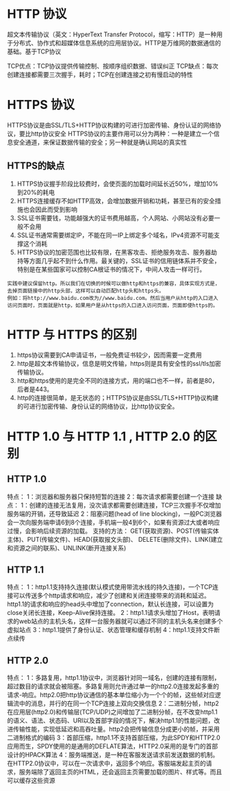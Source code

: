 # HTTP 协议
超文本传输协议（英文：HyperText Transfer Protocol，缩写：HTTP）是一种用于分布式、协作式和超媒体信息系统的应用层协议。HTTP是万维网的数据通信的基础。基于TCP协议

TCP优点：TCP协议提供传输控制、按顺序组织数据、错误纠正
TCP缺点：每次创建连接都需要三次握手，耗时；TCP在创建连接之初有慢启动的特性

# HTTPS 协议
HTTPS协议是由SSL/TLS+HTTP协议构建的可进行加密传输、身份认证的网络协议，要比http协议安全
HTTPS协议的主要作用可以分为两种：一种是建立一个信息安全通道，来保证数据传输的安全；另一种就是确认网站的真实性

## HTTPS的缺点
1. HTTPS协议握手阶段比较费时，会使页面的加载时间延长近50%，增加10%到20%的耗电
2. HTTPS连接缓存不如HTTP高效，会增加数据开销和功耗，甚至已有的安全措施也会因此而受到影响
3. SSL证书需要钱，功能越强大的证书费用越高，个人网站、小网站没有必要一般不会用
4. SSL证书通常需要绑定IP，不能在同一IP上绑定多个域名，IPv4资源不可能支撑这个消耗
5. HTTPS协议的加密范围也比较有限，在黑客攻击、拒绝服务攻击、服务器劫持等方面几乎起不到什么作用。最关键的，SSL证书的信用链体系并不安全，特别是在某些国家可以控制CA根证书的情况下，中间人攻击一样可行。

```
实践中建议保留http。所以我们在切换的时候可以做http和https的兼容，具体实现方式是，去掉页面链接中的http头部，这样可以自动匹配http头和https头。
例如：将http://www.baidu.com改为//www.baidu.com。然后当用户从http的入口进入访问页面时，页面就是http，如果用户是从https的入口进入访问页面，页面即使https的。
```


# HTTP 与 HTTPS 的区别
1. https协议需要到CA申请证书，一般免费证书较少，因而需要一定费用
2. http是超文本传输协议，信息是明文传输，https则是具有安全性的ssl/tls加密传输协议。
3. http和https使用的是完全不同的连接方式，用的端口也不一样，前者是80，后者是443。
4. http的连接很简单，是无状态的；HTTPS协议是由SSL/TLS+HTTP协议构建的可进行加密传输、身份认证的网络协议，比http协议安全。

# HTTP 1.0 与  HTTP 1.1 , HTTP 2.0 的区别

## HTTP 1.0
特点：
1：浏览器和服务器只保持短暂的连接
2：每次请求都需要创建一个连接
缺点：
1：创建的连接无法复用，没次请求都需要创建连接，TCP三次握手不仅增加服务端的开销，还导致延迟
2：阻塞问题(head of line blocking)，一般PC浏览器会一次向服务端申请6到8个连接，手机端一般4到6个，如果有资源过大或者响应过慢，会影响后续资源的加载。
支持的方法：
GET(获取资源)、POST(传输实体主体)、PUT(传输文件)、HEAD(获取报文头部)、
DELETE(删除文件)、LINK(建立和资源之间的联系)、UNLINK(断开连接关系)

## HTTP 1.1
特点：
1：http1.1支持持久连接(默认模式使用带流水线的持久连接)，一个TCP连接可以传送多个http请求和响应，减少了创建和关闭连接带来的消耗和延迟。http1.1的请求和响应的head头中增加了connection，默认长连接，可以设置为close关闭长连接，Keep-Alive保持连接。
2：http1.1请求头增加了Host，表明请求的web站点的主机头名，这样一台服务器就可以通过不同的主机头名来创建多个虚拟站点
3：http1.1提供了身份认证、状态管理和缓存机制
4：http1.1支持文件断点续传

## HTTP 2.0
特点：
1：多路复用，http1.1协议中，浏览器针对同一域名，创建的连接有限制，超过数目的请求就会被阻塞。多路复用则允许通过单一的http2.0连接发起多重的请求-响应。http2.0把http协议通信的基本单位缩小为一个个的帧，这些帧对应逻辑流中的消息，并行的在同一个TCP连接上双向交换信息
2：二进制分帧，http2在应用层(http2.0)和传输层(TCP/UDP)之间增加了二进制分帧，在不改变http1.1的语义、语法、状态码、URI以及首部字段的情况下，解决http1.1的性能问题，改进传输性能，实现低延迟和高吞吐量。http2会把传输信息分成更小的帧，并采用二进制格式的编码
3：首部压缩，http1.1不支持首部压缩，为此SPDY和HTTP2.0应用而生，SPDY使用的是通用的DEFLATE算法，HTTP2.0采用的是专门的首部设计的HPACK算法
4：服务端推送，是一种在客服发送请求前发送数据的机制。在HTTP2.0协议中，可以在一次请求中，返回多个响应。客服端发起主页的请求，服务端除了返回主页的HTML，还会返回主页需要加载的图片、样式等。而且可以缓存这些资源